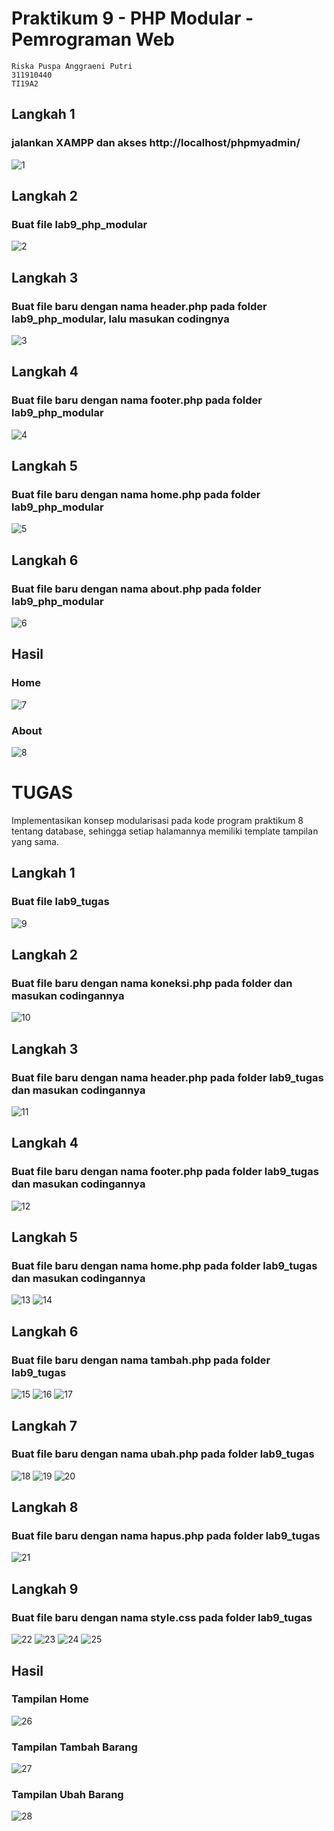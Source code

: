 # Praktikum 9 - PHP Modular - Pemrograman Web
```
Riska Puspa Anggraeni Putri
311910440
TI19A2
```

## Langkah 1
### jalankan XAMPP dan akses http://localhost/phpmyadmin/
![1](https://user-images.githubusercontent.com/56241285/120918611-6fc32a00-c6df-11eb-9e5d-e57e35fee754.png)
## Langkah 2
### Buat file lab9_php_modular
![2](https://user-images.githubusercontent.com/56241285/120919372-6c31a200-c6e3-11eb-9aff-647412c5c7ea.png)
## Langkah 3
### Buat file baru dengan nama header.php pada folder lab9_php_modular, lalu masukan codingnya
![3](https://user-images.githubusercontent.com/56241285/120918798-743c1280-c6e0-11eb-91dd-c73e6a41969c.png)
## Langkah 4
### Buat file baru dengan nama footer.php pada folder lab9_php_modular
![4](https://user-images.githubusercontent.com/56241285/120918860-e01e7b00-c6e0-11eb-89f4-f5c600f41ff0.png)
## Langkah 5 
### Buat file baru dengan nama home.php pada folder lab9_php_modular
![5](https://user-images.githubusercontent.com/56241285/120918955-54591e80-c6e1-11eb-9ae6-1bbb8302621f.png)
## Langkah 6
### Buat file baru dengan nama about.php pada folder lab9_php_modular
![6](https://user-images.githubusercontent.com/56241285/120919172-66878c80-c6e2-11eb-9ffe-70dddafdb3ff.png)
## Hasil
### Home
![7](https://user-images.githubusercontent.com/56241285/120919266-da299980-c6e2-11eb-818b-0cd026d1e0fd.png)
### About
![8](https://user-images.githubusercontent.com/56241285/120919273-e281d480-c6e2-11eb-9ebb-2488a0c47e6f.png)
# TUGAS
Implementasikan konsep modularisasi pada kode program praktikum 8 tentang database, sehingga setiap halamannya memiliki template tampilan yang sama.
## Langkah 1
### Buat file lab9_tugas
![9](https://user-images.githubusercontent.com/56241285/120919405-9daa6d80-c6e3-11eb-85cd-101363aa7013.png)
## Langkah 2 
### Buat file baru dengan nama koneksi.php pada folder dan masukan codingannya
![10](https://user-images.githubusercontent.com/56241285/120919502-2c1eef00-c6e4-11eb-8d35-a2965ac962eb.png)
## Langkah 3
### Buat file baru dengan nama header.php pada folder lab9_tugas dan masukan codingannya
![11](https://user-images.githubusercontent.com/56241285/120919599-a0f22900-c6e4-11eb-9bb0-af9272e379f2.png)
## Langkah 4
### Buat file baru dengan nama footer.php pada folder lab9_tugas dan masukan codingannya
![12](https://user-images.githubusercontent.com/56241285/120919773-7b195400-c6e5-11eb-9ee8-8317a5e880e4.png)
## Langkah 5
### Buat file baru dengan nama home.php pada folder lab9_tugas dan masukan codingannya
![13](https://user-images.githubusercontent.com/56241285/121005536-209df780-c7ba-11eb-8440-78cb9b0fe4e1.png)
![14](https://user-images.githubusercontent.com/56241285/121005834-678bed00-c7ba-11eb-87f1-cf40d617349c.png)
## Langkah 6
### Buat file baru dengan nama tambah.php pada folder lab9_tugas
![15](https://user-images.githubusercontent.com/56241285/121006768-7d4de200-c7bb-11eb-818a-a51a3f1e8700.png)
![16](https://user-images.githubusercontent.com/56241285/121006796-8343c300-c7bb-11eb-93f3-958a84a504d7.png)
![17](https://user-images.githubusercontent.com/56241285/121006813-88087700-c7bb-11eb-9603-91c83fe00f71.png)
## Langkah 7
### Buat file baru dengan nama ubah.php pada folder lab9_tugas
![18](https://user-images.githubusercontent.com/56241285/121007298-111fae00-c7bc-11eb-8fa5-8e4c92c28719.png)
![19](https://user-images.githubusercontent.com/56241285/121007313-17158f00-c7bc-11eb-82da-0434fab4ef9b.png)
![20](https://user-images.githubusercontent.com/56241285/121007322-1a107f80-c7bc-11eb-9d71-5daf523980bf.png)
## Langkah 8
### Buat file baru dengan nama hapus.php pada folder lab9_tugas
![21](https://user-images.githubusercontent.com/56241285/121007918-986d2180-c7bc-11eb-847b-92e1f77faa55.png)
## Langkah 9
### Buat file baru dengan nama style.css pada folder lab9_tugas
![22](https://user-images.githubusercontent.com/56241285/121008803-96f02900-c7bd-11eb-8ea0-dc6b62dd4378.png)
![23](https://user-images.githubusercontent.com/56241285/121008823-9ce60a00-c7bd-11eb-85e9-89c9189237bc.png)
![24](https://user-images.githubusercontent.com/56241285/121008830-9fe0fa80-c7bd-11eb-822e-33119999d730.png)
![25](https://user-images.githubusercontent.com/56241285/121008845-a4a5ae80-c7bd-11eb-9566-1f4794565dad.png)
## Hasil
### Tampilan Home
![26](https://user-images.githubusercontent.com/56241285/121009169-0d8d2680-c7be-11eb-87d3-1d5fc7bd5276.png)
### Tampilan Tambah Barang
![27](https://user-images.githubusercontent.com/56241285/121009230-1b42ac00-c7be-11eb-8431-db699f0d290a.png)
### Tampilan Ubah Barang
![28](https://user-images.githubusercontent.com/56241285/121009270-27c70480-c7be-11eb-8026-b646aaa80490.png)
